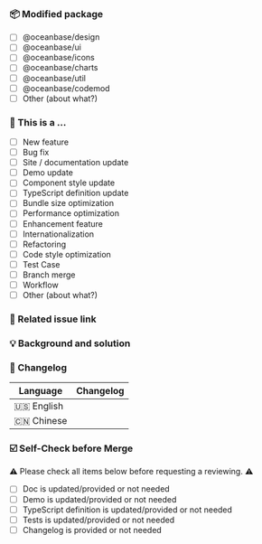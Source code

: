 <!--
First of all, thank you for your contribution! 😄
Before submitting your pull request, please make sure the checklist below is confirmed.
Your pull requests will be merged after one of the collaborators approve.
Thank you!
-->

### 📦 Modified package

- [ ] @oceanbase/design
- [ ] @oceanbase/ui
- [ ] @oceanbase/icons
- [ ] @oceanbase/charts
- [ ] @oceanbase/util
- [ ] @oceanbase/codemod
- [ ] Other (about what?)

### 🤔 This is a ...

- [ ] New feature
- [ ] Bug fix
- [ ] Site / documentation update
- [ ] Demo update
- [ ] Component style update
- [ ] TypeScript definition update
- [ ] Bundle size optimization
- [ ] Performance optimization
- [ ] Enhancement feature
- [ ] Internationalization
- [ ] Refactoring
- [ ] Code style optimization
- [ ] Test Case
- [ ] Branch merge
- [ ] Workflow
- [ ] Other (about what?)

### 🔗 Related issue link

<!--
1. Put the related issue or discussion links here.
2. close #xxxx or fix #xxxx for instance.
-->

### 💡 Background and solution

<!--
1. Describe the problem and the scenario.
2. GIF or snapshot should be provided if includes UI/interactive modification.
3. How to fix the problem, and list the final API implementation and usage sample if that is a new feature.

| Before | After |
| :--- | :--- |
| [Image] | [Image] |
-->

### 📝 Changelog

<!--
Describe changes from the user side, and list all potential break changes or other risks.
--->

| Language   | Changelog |
| ---------- | --------- |
| 🇺🇸 English |           |
| 🇨🇳 Chinese |           |

### ☑️ Self-Check before Merge

⚠️ Please check all items below before requesting a reviewing. ⚠️

- [ ] Doc is updated/provided or not needed
- [ ] Demo is updated/provided or not needed
- [ ] TypeScript definition is updated/provided or not needed
- [ ] Tests is updated/provided or not needed
- [ ] Changelog is provided or not needed

